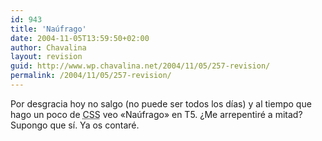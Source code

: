 ```yaml
---
id: 943
title: 'Naúfrago'
date: 2004-11-05T13:59:50+02:00
author: Chavalina
layout: revision
guid: http://www.wp.chavalina.net/2004/11/05/257-revision/
permalink: /2004/11/05/257-revision/
---
```

Por desgracia hoy no salgo (no puede ser todos los días) y al tiempo que hago un poco de <acronym title="Cascade Style Sheets">CSS</acronym> veo «Naúfrago» en T5. &iquest;Me arrepentiré a mitad? Supongo que sí. Ya os contaré.